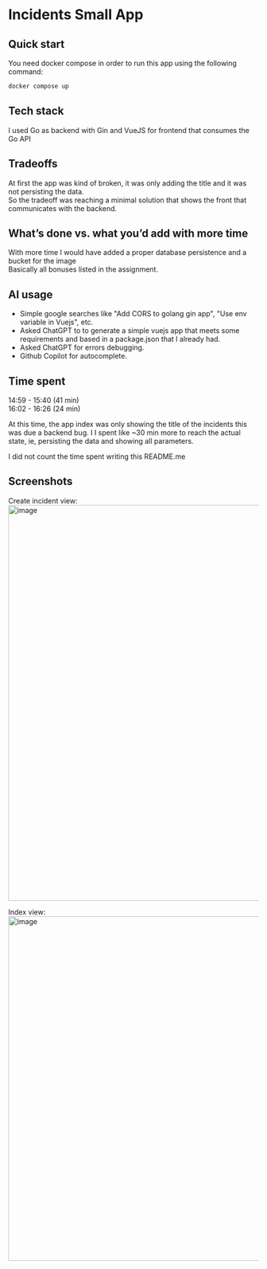 # Incidents Small App

## Quick start
You need docker compose in order to run this app using the following command:

```bash
docker compose up
```

## Tech stack
I used Go as backend with Gin and VueJS for frontend that consumes the Go API

## Tradeoffs
At first the app was kind of broken, it was only adding the title and it was not persisting the data.  
So the tradeoff was reaching a minimal solution that shows the front that communicates with the backend.

## What’s done vs. what you’d add with more time
With more time I would have added a proper database persistence and a bucket for the image  
Basically all bonuses listed in the assignment.

## AI usage
* Simple google searches like "Add CORS to golang gin app", "Use env variable in Vuejs", etc.
* Asked ChatGPT to to generate a simple vuejs app that meets some requirements and based in a package.json that I already had.
* Asked ChatGPT for errors debugging.
* Github Copilot for autocomplete.


## Time spent
14:59 - 15:40 (41 min)  
16:02 - 16:26 (24 min)  

At this time, the app index was only showing the title of the incidents this was due a backend bug. I I spent like ~30 min more to reach the actual state, ie, persisting the data and showing all parameters.

I did not count the time spent writing this README.me

## Screenshots
Create incident view:  
<img width="770" height="795" alt="image" src="https://github.com/user-attachments/assets/cb03cdd2-05d6-4266-aa74-8f93f5f57a76" />

Index view:  
<img width="858" height="692" alt="image" src="https://github.com/user-attachments/assets/0b2afdbe-3196-4e1d-a847-85359c7af3dd" />

